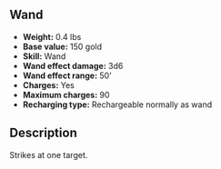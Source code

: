 ## Wand
- **Weight:** 0.4 lbs
- **Base value:** 150 gold
- **Skill:** Wand
- **Wand effect damage:** 3d6
- **Wand effect range:** 50'
- **Charges:** Yes
- **Maximum charges:** 90
- **Recharging type:** Rechargeable normally as wand
## Description
Strikes at one target.
